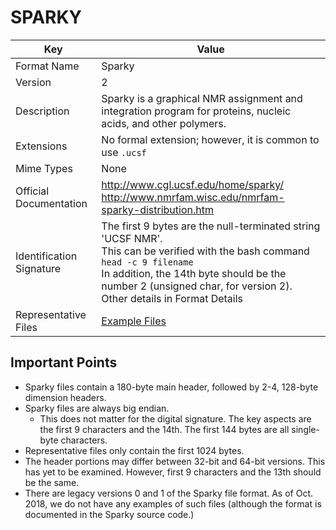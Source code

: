 # SPARKY

| Key   | Value  |
| --- | --- |
| Format Name   | Sparky  |
| Version   | 2 |
| Description   | Sparky is a graphical NMR assignment and integration program for proteins, nucleic acids, and other polymers. |
| Extensions    | No formal extension; however, it is common to use `.ucsf` |
| Mime Types    | None |
| Official Documentation    | http://www.cgl.ucsf.edu/home/sparky/ <BR> http://www.nmrfam.wisc.edu/nmrfam-sparky-distribution.htm |
| Identification Signature    | The first 9 bytes are the null-terminated string 'UCSF NMR'.  <BR> This can be verified with the bash command `head -c 9 filename` <BR> In addition, the 14th byte should be the number 2 (unsigned char, for version 2). <BR> Other details in Format Details |
| Representative Files    | [ Example Files ](example-files) |

## Important Points

* Sparky files contain a 180-byte main header, followed by 2-4, 128-byte dimension headers.
* Sparky files are always big endian.
  * This does not matter for the digital signature.  The key aspects are the first 9 characters and the 14th.  The first 144 bytes are all single-byte characters.
* Representative files only contain the first 1024 bytes.
* The header portions may differ between 32-bit and 64-bit versions.  This has yet to be examined.  However, first 9 characters and the 13th should be the same.
* There are legacy versions 0 and 1 of the Sparky file format.  As of Oct. 2018, we do not have any examples of such files (although the format is documented in the Sparky source code.)
